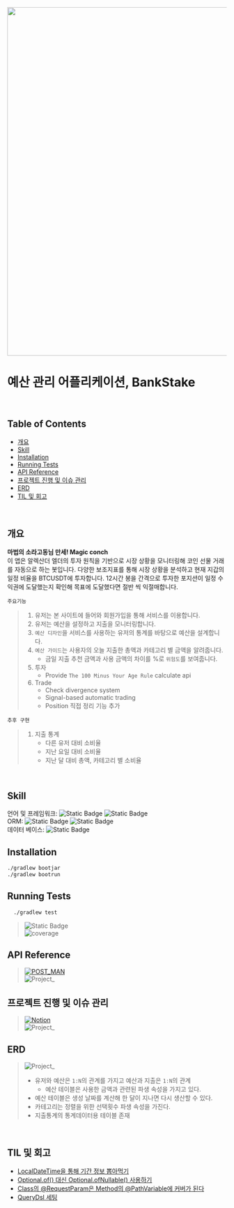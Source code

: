 <div align="center">
    <img src="src/main/resources/static/img/logo.jpg" width="800">
</div>

# 예산 관리 어플리케이션, BankStake

<br>

## Table of Contents
- [개요](#개요)
- [Skill](#Skill)
- [Installation](#Installation)
- [Running Tests](#running-tests)
- [API Reference](#api-reference)
- [프로젝트 진행 및 이슈 관리](#프로젝트-진행-및-이슈-관리)
- [ERD](#ERD)
- [TIL 및 회고](#til-및-회고)

<br>

## 개요
**마법의 소라고동님 만세! Magic conch** <br>
이 앱은 알렉산더 엘더의 투자 원칙을 기반으로 시장 상황을 모니터링해 코인 선물 거래를 자동으로 하는 봇입니다.
다양한 보조지표를 통해 시장 상황을 분석하고 현재 지갑의 일정 비율을 BTCUSDT에 투자합니다.
12시간 봉을 간격으로 투자한 포지션이 일정 수익권에 도달했는지 확인해 목표에 도달했다면 절반 씩 익절매합니다.

`주요기능`
> 1. 유저는 본 사이트에 들어와 회원가입을 통해 서비스를 이용합니다.
> 2. 유저는 예산을 설정하고 지출을 모니터링합니다.
> 3. `예산 디자인`을 서비스를 사용하는 유저의 통계를 바탕으로 예산을 설계합니다.
> 4. `예산 가이드`는 사용자의 오늘 지출한 총액과 카테고리 별 금액을 알려줍니다.
>    - 금일 지출 추천 금액과 사용 금액의 차이를 %로 `위험도`를 보여줍니다.
> 5. 투자
>    - Provide `The 100 Minus Your Age Rule` calculate api
> 6. Trade
>    - Check divergence system
>    - Signal-based automatic trading
>    - Position 직접 정리 기능 추가

`추후 구현`
> 1. 지출 통계
>    - 다른 유저 대비 소비율
>    - 지난 요일 대비 소비율
>    - 지난 달 대비 총액, 카테고리 별 소비율

<br>

## Skill
언어 및 프레임워크: ![Static Badge](https://img.shields.io/badge/JAVA-17-green) ![Static Badge](https://img.shields.io/badge/Spring_boot-REST-green)<br/>
ORM: ![Static Badge](https://img.shields.io/badge/JPA-green) ![Static Badge](https://img.shields.io/badge/QueryDsl-blue)<br/>
데이터 베이스: ![Static Badge](https://img.shields.io/badge/h2-2.1.214-blue) <br/>

## Installation

```bash
./gradlew bootjar
./gradlew bootrun
```

## Running Tests
```bash
  ./gradlew test
```

> ![Static Badge](https://img.shields.io/badge/Test_Passed-18/18-green)<br>
> ![coverage](src/main/resources/static/img/test_result.png)

## API Reference
> [![POST_MAN](https://img.shields.io/badge/POSTMAN_-CLICK🖱-%23000000.svg?style=for-the-badge&logo=postman&logoColor=white)](https://documenter.getpostman.com/view/18383272/2s9YXo2L9p)<br>
> ![Project_](src/main/resources/static/img/api_reference.png)

## 프로젝트 진행 및 이슈 관리

> [![Notion](https://img.shields.io/badge/Github_project_-CLICK🖱-%23000000.svg?style=for-the-badge&logo=Github&logoColor=white)](https://github.com/users/U-jinLee/projects/1)<br>
> ![Project_](src/main/resources/static/img/project.png)


## ERD
> ![Project_](src/main/resources/static/img/ERD.png)
> - 유저와 예산은 `1:N`의 관계를 가지고 예산과 지출은 `1:N`의 관계
>   - 예산 테이블은 사용한 금액과 관련된 파생 속성을 가지고 있다.
> - 예산 테이블은 생성 날짜를 계산해 한 달이 지나면 다시 생산할 수 있다.
> - 카테고리는 정렬을 위한 선택횟수 파생 속성을 가진다.
> - 지출통계의 통계데이터용 테이블 존재

<br>

## TIL 및 회고
- [LocalDateTime을 통해 기간 정보 뽑아먹기](https://diligent-mangosteen-06d.notion.site/LocalDateTime-9b32b72fef45406b9e2162c0360ecaf5?pvs=4)
- [Optional.of() 대신 Optional.ofNullable() 사용하기](https://diligent-mangosteen-06d.notion.site/Optional-Optional-of-Optional-ofNullable-bd7efda95fa9455c9693180cbfddda81?pvs=4)
- [Class의 @RequestParam은 Method의 @PathVariable에 커버가 된다](https://diligent-mangosteen-06d.notion.site/Class-RequestParam-Method-PathVariable-546969a4558040d7b9f3e340a493255e?pvs=4)
- [QueryDsl 세팅](https://diligent-mangosteen-06d.notion.site/Querydsl-bb19c5e700564401a5bf7d4f2eca29b8?pvs=4)

<br/>
